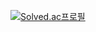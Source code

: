 [![Solved.ac프로필](http://mazassumnida.wtf/api/v2/generate_badge?boj=mythofys)](https://solved.ac/mythofys)

